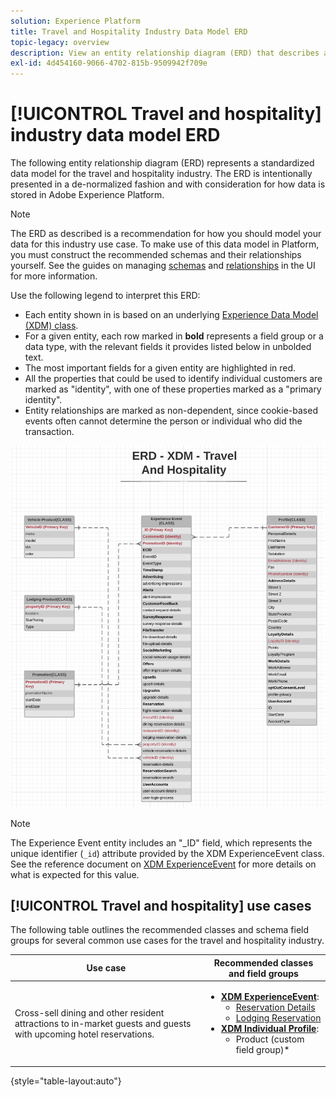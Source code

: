 ```yaml
---
solution: Experience Platform
title: Travel and Hospitality Industry Data Model ERD
topic-legacy: overview
description: View an entity relationship diagram (ERD) that describes a standardized data model for the travel and hospitality industry, compatible with Experience Data Model (XDM) for use in Adobe Experience Platform.
exl-id: 4d454160-9066-4702-815b-9509942f709e
---
```

# [!UICONTROL Travel and hospitality] industry data model ERD

The following entity relationship diagram (ERD) represents a standardized data model for the travel and hospitality industry. The ERD is intentionally presented in a de-normalized fashion and with consideration for how data is stored in Adobe Experience Platform.

>[!NOTE]
>
>The ERD as described is a recommendation for how you should model your data for this industry use case. To make use of this data model in Platform, you must construct the recommended schemas and their relationships yourself. See the guides on managing [schemas](../../ui/resources/schemas.md) and [relationships](../../tutorials/relationship-ui.md) in the UI for more information.

Use the following legend to interpret this ERD:

* Each entity shown in is based on an underlying [Experience Data Model (XDM) class](../composition.md#class).
* For a given entity, each row marked in **bold** represents a field group or a data type, with the relevant fields it provides listed below in unbolded text.
* The most important fields for a given entity are highlighted in red.
* All the properties that could be used to identify individual customers are marked as "identity", with one of these properties marked as a "primary identity".
* Entity relationships are marked as non-dependent, since cookie-based events often cannot determine the person or individual who did the transaction.

![](../../images/industries/travel-hospitality.png)

>[!NOTE]
>
>The Experience Event entity includes an "_ID" field, which represents the unique identifier (`_id`) attribute provided by the XDM ExperienceEvent class. See the reference document on [XDM ExperienceEvent](../../classes/experienceevent.md) for more details on what is expected for this value.

## [!UICONTROL Travel and hospitality] use cases

The following table outlines the recommended classes and schema field groups for several common use cases for the travel and hospitality industry.

| Use case | Recommended classes and field groups |
| --- | --- |
| Cross-sell dining and other resident attractions to in-market guests and guests with upcoming hotel reservations. | <ul><li>**[XDM ExperienceEvent](../../classes/experienceevent.md)**:<ul><li>[Reservation Details](../../field-groups/event/reservation-details.md)</li><li>[Lodging Reservation](../../field-groups/event/lodging-reservation.md)</li></ul></li><li>**[XDM Individual Profile](../../classes/individual-profile.md)**:<ul><li>Product (custom field group)\*</li></ul></li></ul> |

{style="table-layout:auto"}
